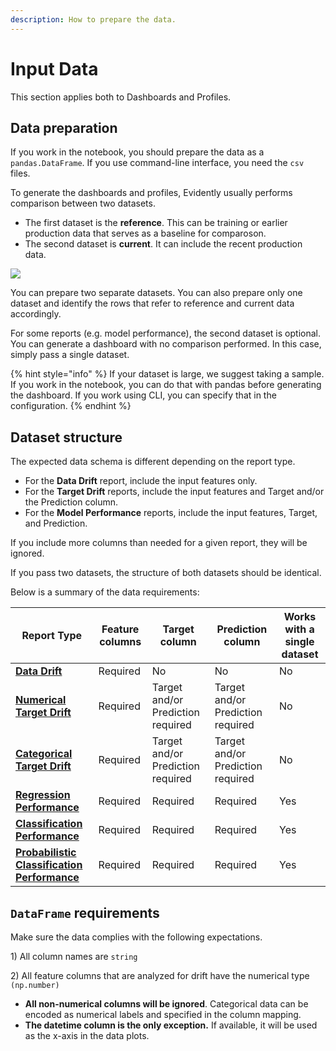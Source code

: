 ```yaml
---
description: How to prepare the data.
---
```


# Input Data 

This section applies both to Dashboards and Profiles.

## Data preparation

If you work in the notebook, you should prepare the data as a `pandas.DataFrame`. If you use command-line interface, you need the `csv` files. 

To generate the dashboards and profiles, Evidently usually performs comparison between two datasets. 

* The first dataset is the **reference**. This can be training or earlier production data that serves as a baseline for comparoson.
* The second dataset is **current**. It can include the recent production data. 

![](<../.gitbook/assets/two\_datasets\_classification (1).png>)

You can prepare two separate datasets. You can also prepare only one dataset and identify the rows that refer to reference and current data accordingly.

For some reports (e.g. model performance), the second dataset is optional. You can generate a dashboard with no comparison performed. In this case, simply pass a single dataset.

{% hint style="info" %}
If your dataset is large, we suggest taking a sample. If you work in the notebook, you can do that with pandas before generating the dashboard. If you work using CLI, you can specify that in the configuration.
{% endhint %}

## Dataset structure

The expected data schema is different depending on the report type.

* For the **Data Drift** report, include the input features only.
* For the **Target Drift** reports, include the input features and Target and/or the Prediction column.
* For the **Model Performance** reports, include the input features, Target, and Prediction.

If you include more columns than needed for a given report, they will be ignored. 

If you pass two datasets, the structure of both datasets should be identical. 

Below is a summary of the data requirements:

| Report Type                                                                                                    | Feature columns  | Target column                     | Prediction column                 | Works with a single dataset |
| -------------------------------------------------------------------------------------------------------------- | ---------------- | --------------------------------- | --------------------------------- | --------------------------- |
| ****[**Data Drift**](../reports/data-drift.md)****                                                             | Required         | No                                | No                                | No                          |
| ****[**Numerical Target Drift**](../reports/num-target-drift.md)****                                           | Required         | Target and/or Prediction required | Target and/or Prediction required | No                          |
| ****[**Categorical Target Drift** ](../reports/categorical-target-drift.md)****                                | Required         | Target and/or Prediction required | Target and/or Prediction required | No                          |
| ****[**Regression Performance**](../reports/reg-performance.md)****                                            | Required         | Required                          | Required                          | Yes                         |
| ****[**Classification Performance**](../reports/classification-performance.md)****                             | Required         | Required                          | Required                          | Yes                         |
| ****[**Probabilistic Classification Performance**](../reports/probabilistic-classification-performance.md)**** | Required         | Required                          | Required                          | Yes                         |

## `DataFrame` requirements

Make sure the data complies with the following expectations.

1\) All column names are `string`

2\) All feature columns that are analyzed for drift have the numerical type `(np.number)`

* **All non-numerical columns will be ignored**. Categorical data can be encoded as numerical labels and specified in the column mapping. 
* **The datetime column is the only exception.** If available, it will be used as the x-axis in the data plots.
